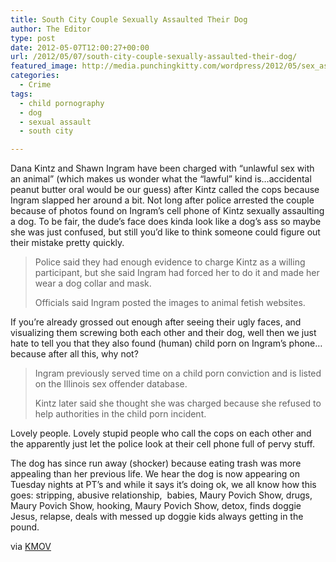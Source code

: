 ```yaml
---
title: South City Couple Sexually Assaulted Their Dog
author: The Editor
type: post
date: 2012-05-07T12:00:27+00:00
url: /2012/05/07/south-city-couple-sexually-assaulted-their-dog/
featured_image: http://media.punchingkitty.com/wordpress/2012/05/sex_assault_dog_050412.jpeg
categories:
  - Crime
tags:
  - child pornography
  - dog
  - sexual assault
  - south city

---
```

Dana Kintz and Shawn Ingram have been charged with &#8220;unlawful sex with an animal&#8221; (which makes us wonder what the &#8220;lawful&#8221; kind is&#8230;accidental peanut butter oral would be our guess) after Kintz called the cops because Ingram slapped her around a bit. Not long after police arrested the couple because of photos found on Ingram&#8217;s cell phone of Kintz sexually assaulting a dog. To be fair, the dude&#8217;s face does kinda look like a dog&#8217;s ass so maybe she was just confused, but still you&#8217;d like to think someone could figure out their mistake pretty quickly.

> Police said they had enough evidence to charge Kintz as a willing participant, but she said Ingram had forced her to do it and made her wear a dog collar and mask.
> 
> Officials said Ingram posted the images to animal fetish websites.

If you&#8217;re already grossed out enough after seeing their ugly faces, and visualizing them screwing both each other and their dog, well then we just hate to tell you that they also found (human) child porn on Ingram&#8217;s phone&#8230;because after all this, why not?

> Ingram previously served time on a child porn conviction and is listed on the Illinois sex offender database.
> 
> Kintz later said she thought she was charged because she refused to help authorities in the child porn incident.

Lovely people. Lovely stupid people who call the cops on each other and the apparently just let the police look at their cell phone full of pervy stuff.

The dog has since run away (shocker) because eating trash was more appealing than her previous life. We hear the dog is now appearing on Tuesday nights at PT&#8217;s and while it says it&#8217;s doing ok, we all know how this goes: stripping, abusive relationship,  babies, Maury Povich Show, drugs, Maury Povich Show, hooking, Maury Povich Show, detox, finds doggie Jesus, relapse, deals with messed up doggie kids always getting in the pound.

via <a href="http://www.kmov.com/news/local/2--150201735.html" target="_blank">KMOV</a>